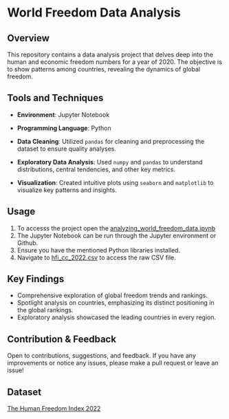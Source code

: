 # World Freedom Data Analysis

## Overview
This repository contains a data analysis project that delves deep into the human and economic freedom numbers for a year of 2020. The objective is to show patterns among countries, revealing the dynamics of global freedom.

## Tools and Techniques
- **Environment**: Jupyter Notebook
- **Programming Language**: Python
  
- **Data Cleaning**: Utilized `pandas` for cleaning and preprocessing the dataset to ensure quality analyses.
- **Exploratory Data Analysis**: Used `numpy` and `pandas` to understand distributions, central tendencies, and other key metrics.
- **Visualization**: Created intuitive plots using `seaborn` and `matplotlib` to visualize key patterns and insights.

## Usage
1. To accesss the project open the [analyzing_world_freedom_data.ipynb](https://github.com/MantasTech/Projects/blob/main/analyzing_world_freedom_data.ipynb)
2. The Jupyter Notebook can be run through the Jupyter environment or Github.
3. Ensure you have the mentioned Python libraries installed.
4. Navigate to [hfi_cc_2022.csv](https://github.com/MantasTech/Projects/blob/main/hfi_cc_2022.csv) to access the raw CSV file.

## Key Findings
- Comprehensive exploration of global freedom trends and rankings.
- Spotlight analysis on countries, emphasizing its distinct positioning in the global rankings.
- Exploratory analysis showcased the leading countries in every region.



## Contribution & Feedback
Open to contributions, suggestions, and feedback. If you have any improvements or notice any issues, please make a pull request or leave an issue!

## Dataset
[The Human Freedom Index 2022](https://www.kaggle.com/datasets/gsutters/the-human-freedom-index?select=hfi_cc_2022.csv)
